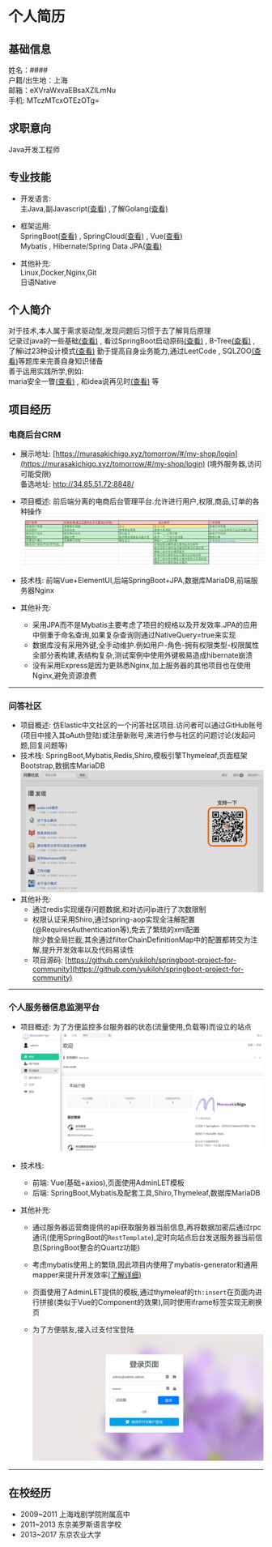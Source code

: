 # 个人简历

## 基础信息

姓名：####  
户籍/出生地：上海  
邮箱：eXVraWxvaEBsaXZlLmNu  
手机: MTczMTcxOTEzOTg=  

## 求职意向

Java开发工程师

## 专业技能

- 开发语言:  
  主Java,副Javascript[(查看)](https://gitee.com/ashin10/javascript-basic)  ,了解Golang[(查看)](https://github.com/yukiloh/golang-basic-project)  

- 框架运用:  
  SpringBoot[(查看)](https://github.com/yukiloh/spring-boot-basic-project) ,   SpringCloud[(查看)](https://github.com/yukiloh/springboot-project-for-community) ,   Vue[(查看)](https://github.com/yukiloh/my-vue-shop-project)  
  Mybatis , Hibernate/Spring Data JPA[(查看)](https://github.com/yukiloh/jpa-project)  

- 其他补充:  
  Linux,Docker,Nginx,Git  
  日语Native  

## 个人简介

对于技术,本人属于需求驱动型,发现问题后习惯于去了解背后原理  
记录过java的一些基础[(查看)](https://gitee.com/ashin10/one-line-memo) , 看过SpringBoot启动原码[(查看)](https://www.jianshu.com/p/638508cab977) , B-Tree[(查看)](https://www.jianshu.com/p/4dcfd7085a85) , 了解i过23种设计模式[(查看)](https://www.jianshu.com/p/3f9e289cf51c) 
勤于提高自身业务能力,通过LeetCode , SQLZOO[(查看)](https://www.jianshu.com/p/087489568f2a)等题库来完善自身知识储备  
善于运用实践所学,例如:  
maria安全一瞥[(查看)](https://www.jianshu.com/p/558332f97a7d) ,  和idea说再见时[(查看)](https://www.bilibili.com/video/BV1Dz411B7J7) 等  

## 项目经历

### 电商后台CRM

- 展示地址:  [https://murasakichigo.xyz/tomorrow/#/my-shop/login](https://murasakichigo.xyz/tomorrow/#/my-shop/login)  (境外服务器,访问可能受限)  
  备选地址: http://34.85.51.72:8848/

- 项目概述:  前后端分离的电商后台管理平台.允许进行用户,权限,商品,订单的各种操作
  ![项目结构图](https://raw.githubusercontent.com/yukiloh/my-image-repo/master/%E6%97%A0%E6%A0%87%E9%A2%98.jpg)
- 技术栈:  前端Vue+ElementUI,后端SpringBoot+JPA,数据库MariaDB,前端服务器Nginx  

- 其他补充:  
  - 采用JPA而不是Mybatis主要考虑了项目的规格以及开发效率.JPA的应用中侧重于命名查询,如果复杂查询则通过NativeQuery=true来实现
  - 数据库没有采用外键,全手动维护.例如用户-角色-拥有权限类型-权限属性全部分表构建,表结构复杂,测试案例中使用外键极易造成hibernate崩溃  
  - 没有采用Express是因为更熟悉Nginx,加上服务器的其他项目也在使用Nginx,避免资源浪费

---

### 问答社区  

- 项目概述:  仿Elastic中文社区的一个问答社区项目.访问者可以通过GitHub账号(项目中接入其oAuth登陆)或注册新账号,来进行参与社区的问题讨论(发起问题,回复问题等)
- 技术栈:  SpringBoot,Mybatis,Redis,Shiro,模板引擎Thymeleaf,页面框架Bootstrap,数据库MariaDB
![预览效果](https://raw.githubusercontent.com/yukiloh/my-image-repo/master/%E6%9C%AA%E6%A0%87%E9%A2%98-1.png)
- 其他补充:  
  - 通过redis实现缓存问题数据,和对访问ip进行了次数限制
  - 权限认证采用Shiro,通过spring-aop实现全注解配置(@RequiresAuthentication等),免去了繁琐的xml配置  
    除少数全局拦截,其余通过filterChainDefinitionMap中的配置都转交为注解,提升开发效率以及代码易读性
  - 项目源码: [https://github.com/yukiloh/springboot-project-for-community](https://github.com/yukiloh/springboot-project-for-community)

---

### 个人服务器信息监测平台  

- 项目概述:  为了方便监控多台服务器的状态(流量使用,负载等)而设立的站点
  ![欢迎页面预览](https://raw.githubusercontent.com/yukiloh/my-image-repo/master/QQ%E6%88%AA%E5%9B%BE20200604210354.png)
- 技术栈:  
  - 前端: Vue(基础+axios),页面使用AdminLET模板
  - 后端: SpringBoot,Mybatis及配套工具,Shiro,Thymeleaf,数据库MariaDB

- 其他补充:  
  - 通过服务器运营商提供的api获取服务器当前信息,再将数据加密后通过rpc通讯(使用SpringBoot的`RestTemplate`),定时向站点后台发送服务器当前信息(SpringBoot整合的Quartz功能)
  - 考虑mybatis使用上的繁琐,因此项目内使用了mybatis-generator和通用mapper来提升开发效率[(了解详细)](https://github.com/yukiloh/spring-boot-basic-project/tree/master/SpringBoot_Project_05_Easy_Mybatis)
  - 页面使用了AdminLET提供的模板,通过thymeleaf的`th:insert`在页面内进行拼接(类似于Vue的Component的效果),同时使用iframe标签实现无刷换页
  
  - 为了方便朋友,接入过支付宝登陆
  ![登陆页面](https://raw.githubusercontent.com/yukiloh/my-image-repo/master/QQ%E6%88%AA%E5%9B%BE20200604205516.png)
  
---

## 在校经历

- 2009~2011 上海戏剧学院附属高中  
- 2011~2013 东京美罗斯语言学校  
- 2013~2017 东京农业大学  
